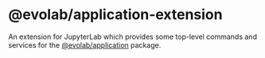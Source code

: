 # @evolab/application-extension

An extension for JupyterLab which provides some top-level commands and services for the [@evolab/application](../application) package.
